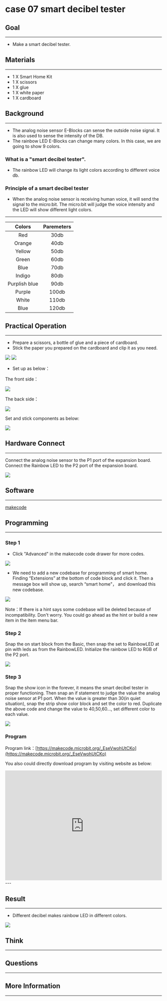 # case 07 smart decibel tester

## Goal
---

- Make a smart decibel tester.

## Materials
---

- 1 X Smart Home Kit
- 1 X scissors
- 1 X glue
- 1 X white paper
- 1 X cardboard

## Background
---

- The analog noise sensor E-Blocks can sense the outside noise signal. It is also used to sense the intensity of the DB.
- The rainbow LED E-Blocks can change many colors. In this case, we are going to show 9 colors.

### What is a "smart decibel tester". 

- The rainbow LED will change its light colors according to different voice db.

### Principle of a smart decibel tester

- When the analog noise sensor is receiving human voice, it will send the signal to the micro:bit. The micro:bit will judge the voice intensity and the LED will show different light colors. 

---
Colors | Paremeters 
:-: | :-: 
Red|30db
Orange|40db
Yellow|50db
Green|60db
Blue|70db
Indigo|80db
Purplish blue|90db
Purple|100db
White|110db
Blue|120db

## Practical Operation
---

- Prepare a scissors, a bottle of glue and a piece of cardboard.
- Stick the paper you prepared on the cardboard and clip it as you need.

![](./images/iNQDeE5.jpg)
![](./images/lPcTNho.jpg)

- Set up as below：

The front side：

![](./images/DU35Etf.jpg)


The back side：

![](./images/T9ucg1r.jpg)

Set and stick components as below:

![](./images/MMB2HnH.jpg)


## Hardware Connect
---
Connect the analog noise sensor to the P1 port of the expansion board.
Connect the Rainbow LED to the P2 port of the expansion board.

![](./images/O4eOdnZ.jpg)

## Software
---
[makecode](https://makecode.microbit.org/#)
 

## Programming
---
### Step 1

- Click "Advanced" in the makecode code drawer for more codes.

![](./images/2qCyzQ7.png)

- We need to add a new codebase for programming of smart home. Finding “Extensions” at the bottom of code block and click it. Then a message box will show up, search “smart home"， and download this new codebase.

![](./images/OY706rv.png)

Note：If there is a hint says some codebase will be deleted because of incompatibility. Don't worry. You could go ahead as the hint or build a new item in the item menu bar.

### Step 2

Snap the on start block from the Basic, then snap the set to RainbowLED at pin with leds as from the RainbowLED. Initialize the rainbow LED to RGB of the P2 port.

![](./images/1912tDD.png)

### Step 3

Snap the show icon in the forever, it means the smart decibel tester in proper functioning.
Then snap an if statement to judge the value the analog noise sensor at P1 port.
When the value is greater than 30(in quiet situation), snap the strip show color block and set the color to red.
Duplicate the above code and change the value to 40,50,60..., set different color to each value.

![](./images/EdCZok5.png)



### Program

Program link：[https://makecode.microbit.org/_EseVwohUtCKo](https://makecode.microbit.org/_EseVwohUtCKo)

You also could directly download program by visiting website as below:

<div style="position:relative;height:0;padding-bottom:70%;overflow:hidden;"><iframe style="position:absolute;top:0;left:0;width:100%;height:100%;" src="https://makecode.microbit.org/#pub:_EseVwohUtCKo" frameborder="0" sandbox="allow-popups allow-forms allow-scripts allow-same-origin"></iframe></div>  
---

## Result
---

- Different decibel makes rainbow LED in different colors.

![](./images/q2sED7W.gif)

## Think
---



## Questions
---


## More Information 
---

